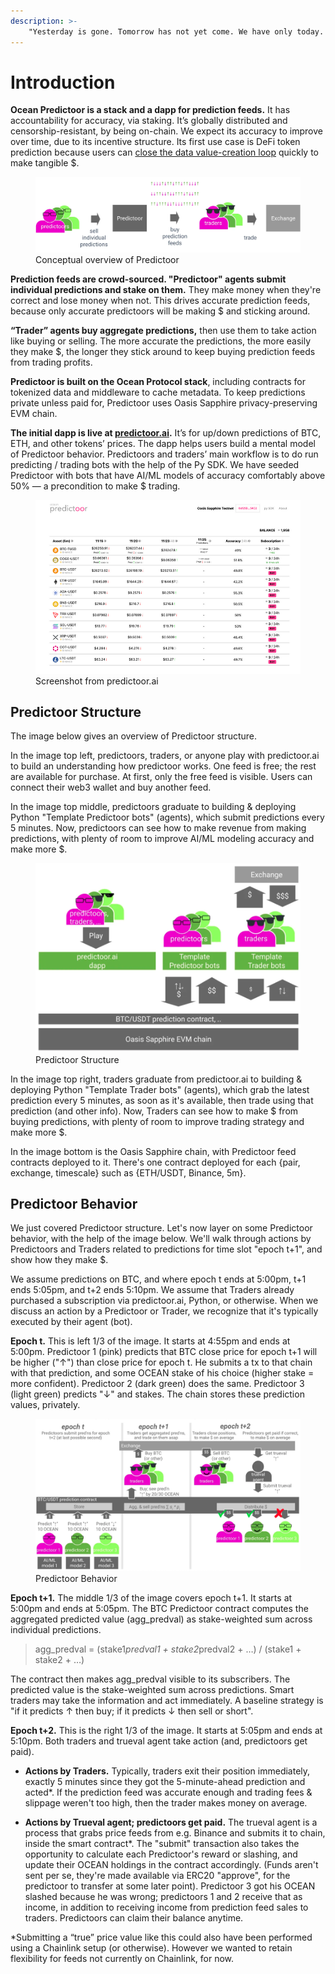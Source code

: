 ```yaml
---
description: >-
    "Yesterday is gone. Tomorrow has not yet come. We have only today. Let us begin." - A mother
---
```


# Introduction

**Ocean Predictoor is a stack and a dapp for prediction feeds.** It has accountability for accuracy, via staking. It’s globally distributed and censorship-resistant, by being on-chain. We expect its accuracy to improve over time, due to its incentive structure. Its first use case is DeFi token prediction because users can [close the data value-creation loop](https://blog.oceanprotocol.com/the-data-value-creation-loop-68e23575be02) quickly to make tangible \$.

<figure><img src="../.gitbook/assets/predictoor/predictoor_overview.png" alt=""><figcaption>Conceptual overview of Predictoor</figcaption></figure>

**Prediction feeds are crowd-sourced. "Predictoor" agents submit individual predictions and stake on them.** They make money when they're correct and lose money when not. This drives accurate prediction feeds, because only accurate predictoors will be making \$ and sticking around.

**“Trader” agents buy aggregate predictions,** then use them to take action like buying or selling. The more accurate the predictions, the more easily they make \$, the longer they stick around to keep buying prediction feeds from trading profits.

**Predictoor is built on the Ocean Protocol stack**, including contracts for tokenized data and middleware to cache metadata. To keep predictions private unless paid for, Predictoor uses Oasis Sapphire privacy-preserving EVM chain.

**The initial dapp is live at [predictoor.ai](https://predictoor.ai).** It’s for up/down predictions of BTC, ETH, and other tokens’ prices. The dapp helps users build a mental model of Predictoor behavior. Predictoors and traders’ main workflow is to do run predicting / trading bots with the help of the Py SDK. We have seeded Predictoor with bots that have AI/ML models of accuracy comfortably above 50% — a precondition to make \$ trading.

<figure><img src="../.gitbook/assets/predictoor/predictoor_ui.png" alt=""><figcaption>Screenshot from predictoor.ai</figcaption></figure>

## Predictoor Structure

The image below gives an overview of Predictoor structure.

In the image top left, predictoors, traders, or anyone play with predictoor.ai to build an understanding how predictoor works. One feed is free; the rest are available for purchase. At first, only the free feed is visible. Users can connect their web3 wallet and buy another feed.

In the image top middle, predictoors graduate to building & deploying Python "Template Predictoor bots" (agents), which submit predictions every 5 minutes. Now, predictoors can see how to make revenue from making predictions, with plenty of room to improve AI/ML modeling accuracy and make more \$.

<figure><img src="../.gitbook/assets/predictoor/predictoor_structure.png" alt=""><figcaption>Predictoor Structure</figcaption></figure>

In the image top right, traders graduate from predictoor.ai to building & deploying Python "Template Trader bots" (agents), which grab the latest prediction every 5 minutes, as soon as it's available, then trade using that prediction (and other info). Now, Traders can see how to make \$ from buying predictions, with plenty of room to improve trading strategy and make more \$.

In the image bottom is the Oasis Sapphire chain, with Predictoor feed contracts deployed to it. There's one contract deployed for each {pair, exchange, timescale} such as {ETH/USDT, Binance, 5m}.

## Predictoor Behavior

We just covered Predictoor structure. Let's now layer on some Predictoor behavior, with the help of the image below. We'll walk through actions by Predictoors and Traders related to predictions for time slot "epoch t+1", and show how they make \$. 

We assume predictions on BTC, and where epoch t ends at 5:00pm, t+1 ends 5:05pm, and t+2 ends 5:10pm. We assume that Traders already purchased a subscription via predictoor.ai, Python, or otherwise. When we discuss an action by a Predictoor or Trader, we recognize that it's typically executed by their agent (bot).

**Epoch t.** This is left 1/3 of the image. It starts at 4:55pm and ends at 5:00pm. Predictoor 1 (pink) predicts that BTC close price for epoch t+1 will be higher ("↑") than close price for epoch t. He submits a tx to that chain with that prediction, and some OCEAN stake of his choice (higher stake = more confident). Predictoor 2 (dark green) does the same. Predictoor 3 (light green) predicts "↓" and stakes. The chain stores these prediction values, privately.

<figure><img src="../.gitbook/assets/predictoor/predictoor_behavior.png" alt=""><figcaption>Predictoor Behavior</figcaption></figure>

**Epoch t+1.** The middle 1/3 of the image covers epoch t+1. It starts at 5:00pm and ends at 5:05pm. The BTC Predictoor contract computes the aggregated predicted value (agg_predval) as stake-weighted sum across individual predictions.

> agg_predval = (stake1*predval1 + stake2*predval2 + …) / (stake1 + stake2 + …)

The contract then makes agg_predval visible to its subscribers. The predicted value is the stake-weighted sum across predictions. Smart traders may take the information and act immediately. A baseline strategy is "if it predicts ↑ then buy; if it predicts ↓ then sell or short".

**Epoch t+2.** This is the right 1/3 of the image. It starts at 5:05pm and ends at 5:10pm. Both traders and trueval agent take action (and, predictoors get paid).

- **Actions by Traders.** Typically, traders exit their position immediately, exactly 5 minutes since they got the 5-minute-ahead prediction and acted*. If the prediction feed was accurate enough and trading fees & slippage weren't too high, then the trader makes money on average.

- **Actions by Trueval agent; predictoors get paid.** The trueval agent is a process that grabs price feeds from e.g. Binance and submits it to chain, inside the smart contract*. The "submit" transaction also takes the opportunity to calculate each Predictoor's reward or slashing, and update their OCEAN holdings in the contract accordingly. (Funds aren't sent per se, they're made available via ERC20 "approve", for the predictoor to transfer at some later point). Predictoor 3 got his OCEAN slashed because he was wrong; predictoors 1 and 2 receive that as income, in addition to receiving income from prediction feed sales to traders. Predictoors can claim their balance anytime.

*Submitting a “true” price value like this could also have been performed using a Chainlink setup (or otherwise). However we wanted to retain flexibility for feeds not currently on Chainlink, for now.